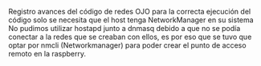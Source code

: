 Registro avances del código de redes
OJO para la correcta ejecución del código solo se necesita que el host tenga NetworkManager en su sistema
No pudimos utilizar hostapd junto a dnmasq debido a que no se podía conectar a la redes que se creaban con ellos, es por eso que se tuvo que optar por nmcli (Networkmanager) para poder crear el punto de acceso remoto en la raspberry.
